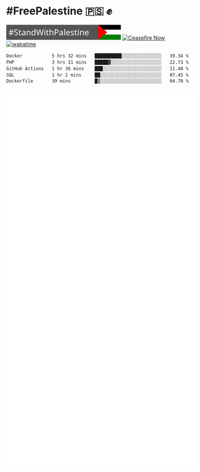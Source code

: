 # #FreePalestine 🇵🇸 ✊

[![github](https://raw.githubusercontent.com/saedyousef/StandWithPalestine/main/badges/flat/StandWithPalestine.svg)](https://github.com/saedyousef/StandWithPalestine)
[![Ceasefire Now](https://badge.techforpalestine.org/default)](https://techforpalestine.org/learn-more)
[![wakatime](https://wakatime.com/badge/user/03bf07e2-4c78-4826-8603-8922f0241061.svg)](https://wakatime.com/@03bf07e2-4c78-4826-8603-8922f0241061)
<!-- [![committers.top badge](https://user-badge.committers.top/jordan_private/saedyousef.svg)](https://user-badge.committers.top/jordan_private/saedyousef) -->

<!-- ![Profile Views](https://visitor-badge.glitch.me/badge?page_id=saedyousef.saedyousef&left_color=grey&right_color=blue&left_text=👀+Profile+Views) -->



<!-- <img src="https://github-readme-stats.vercel.app/api?username=saedyousef&show_icons=true&count_private=true" width="100%" /> --> 

<!--START_SECTION:waka-->

```txt
Docker           5 hrs 32 mins   ██████████░░░░░░░░░░░░░░░   39.34 %
PHP              3 hrs 11 mins   █████▓░░░░░░░░░░░░░░░░░░░   22.73 %
GitHub Actions   1 hr 36 mins    ███░░░░░░░░░░░░░░░░░░░░░░   11.40 %
SQL              1 hr 2 mins     ██░░░░░░░░░░░░░░░░░░░░░░░   07.45 %
Dockerfile       39 mins         █▒░░░░░░░░░░░░░░░░░░░░░░░   04.70 %
```

<!--END_SECTION:waka-->
    
<!-- ![github contribution grid snake animation](https://raw.githubusercontent.com/saedyousef/saedyousef/output/github-contribution-grid-snake.svg) -->


![Metrics](./github-metrics.svg)